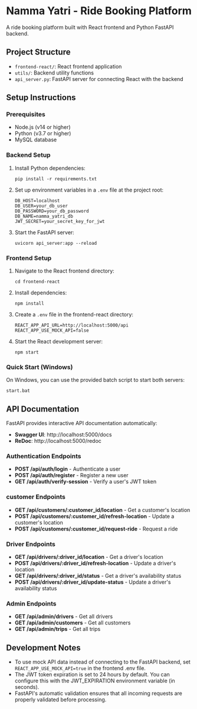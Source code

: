 # Namma Yatri - Ride Booking Platform

A ride booking platform built with React frontend and Python FastAPI backend.

## Project Structure

- `frontend-react/`: React frontend application
- `utils/`: Backend utility functions
- `api_server.py`: FastAPI server for connecting React with the backend

## Setup Instructions

### Prerequisites

- Node.js (v14 or higher)
- Python (v3.7 or higher)
- MySQL database

### Backend Setup

1. Install Python dependencies:
   ```
   pip install -r requirements.txt
   ```

2. Set up environment variables in a `.env` file at the project root:
   ```
   DB_HOST=localhost
   DB_USER=your_db_user
   DB_PASSWORD=your_db_password
   DB_NAME=namma_yatri_db
   JWT_SECRET=your_secret_key_for_jwt
   ```

3. Start the FastAPI server:
   ```
   uvicorn api_server:app --reload
   ```

### Frontend Setup

1. Navigate to the React frontend directory:
   ```
   cd frontend-react
   ```

2. Install dependencies:
   ```
   npm install
   ```

3. Create a `.env` file in the frontend-react directory:
   ```
   REACT_APP_API_URL=http://localhost:5000/api
   REACT_APP_USE_MOCK_API=false
   ```

4. Start the React development server:
   ```
   npm start
   ```

### Quick Start (Windows)

On Windows, you can use the provided batch script to start both servers:
```
start.bat
```

## API Documentation

FastAPI provides interactive API documentation automatically:

- **Swagger UI**: http://localhost:5000/docs
- **ReDoc**: http://localhost:5000/redoc

### Authentication Endpoints

- **POST /api/auth/login** - Authenticate a user
- **POST /api/auth/register** - Register a new user
- **GET /api/auth/verify-session** - Verify a user's JWT token

### customer Endpoints

- **GET /api/customers/:customer_id/location** - Get a customer's location
- **POST /api/customers/:customer_id/refresh-location** - Update a customer's location
- **POST /api/customers/:customer_id/request-ride** - Request a ride

### Driver Endpoints

- **GET /api/drivers/:driver_id/location** - Get a driver's location
- **POST /api/drivers/:driver_id/refresh-location** - Update a driver's location
- **GET /api/drivers/:driver_id/status** - Get a driver's availability status
- **POST /api/drivers/:driver_id/update-status** - Update a driver's availability status

### Admin Endpoints

- **GET /api/admin/drivers** - Get all drivers
- **GET /api/admin/customers** - Get all customers
- **GET /api/admin/trips** - Get all trips

## Development Notes

- To use mock API data instead of connecting to the FastAPI backend, set `REACT_APP_USE_MOCK_API=true` in the frontend .env file.
- The JWT token expiration is set to 24 hours by default. You can configure this with the JWT_EXPIRATION environment variable (in seconds).
- FastAPI's automatic validation ensures that all incoming requests are properly validated before processing.
